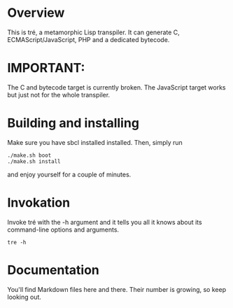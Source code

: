 # Overview

This is tré, a metamorphic Lisp transpiler.  It can generate C,
ECMAScript/JavaScript, PHP and a dedicated bytecode.


# IMPORTANT:

The C and bytecode target is currently broken.
The JavaScript target works but just not for the whole transpiler.


# Building and installing

Make sure you have sbcl installed installed.  Then, simply run

```
./make.sh boot
./make.sh install
```

and enjoy yourself for a couple of minutes.


# Invokation

Invoke tré with the -h argument and it tells you all it knows
about its command-line options and arguments.

```
tre -h
```

# Documentation

You'll find Markdown files here and there.  Their number is growing,
so keep looking out.
